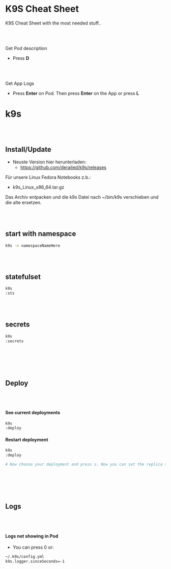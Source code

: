 # K9S Cheat Sheet
K9S Cheat Sheet with the most needed stuff..

<br><br>



Get Pod description
- Press **D**

<br> <br>

Get App Logs
- Press **Enter** on Pod. Then press **Enter** on the App or press **L**








# k9s


<br><br>

## Install/Update
- Neuste Version hier herunterladen:
  - https://github.com/derailed/k9s/releases

Für unsere Linux Fedora Notebooks z.b.:
-  k9s_Linux_x86_64.tar.gz

Das Archiv entpacken und die k9s Datei nach ~/bin/k9s verschieben und die alte ersetzen.






<br><br>

## start with namespace
```bash
k9s -n namespaceNameHere
```



<br><br>

## statefulset
```bash
k9s
:sts
```

<br><br>

## secrets
```bash
k9s
:secrets
```

<br><br>
<br><br>



## Deploy

<br><br>

#### See current deployments
```bash
k9s
:deploy
```

#### Restart deployment
```bash
k9s
:deploy

# Now choose your deployment and press s. Now you can set the replica to 0 and it will shutdown. Then after this set it again to the amount of replicas which it has before. Then it will restart.
```





<br><br><br><br>

## Logs

<br><br>

#### Logs not showing in Pod
- You can press 0 or:
```bash
~/.k9s/config.yml
k9s.logger.sinceSeconds=-1
```




